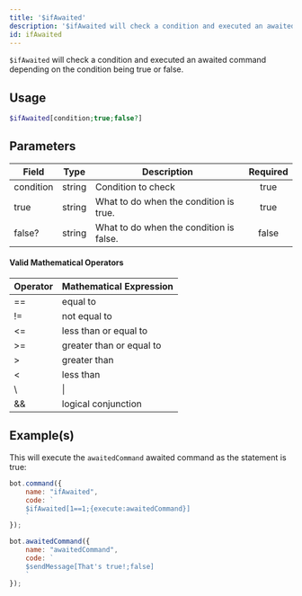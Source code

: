 ```yaml
---
title: '$ifAwaited'
description: '$ifAwaited will check a condition and executed an awaited command depending on the condition being true or false.'
id: ifAwaited
---
```


`$ifAwaited` will check a condition and executed an awaited command depending on the condition being true or false.

## Usage

```php
$ifAwaited[condition;true;false?]
```

## Parameters

| Field     | Type   | Description                             | Required |
| --------- | ------ | --------------------------------------- |:--------:|
| condition | string | Condition to check                      |   true   |
| true      | string | What to do when the condition is true.  |   true   |
| false?    | string | What to do when the condition is false. |  false   |

#### Valid Mathematical Operators

| Operator | Mathematical Expression  |
| -------- | ------------------------ |
| ==       | equal to                 |
| !=       | not equal to             |
| <=       | less than or equal to    |
| \>=     | greater than or equal to |
| \>      | greater than             |
| <        | less than                |
| \       | \|     | logical OR     |
| &&       | logical conjunction      |

## Example(s)

This will execute the `awaitedCommand` awaited command as the statement is true:

```javascript
bot.command({
    name: "ifAwaited",
    code: `
    $ifAwaited[1==1;{execute:awaitedCommand}]
    `
});

bot.awaitedCommand({
    name: "awaitedCommand",
    code: `
    $sendMessage[That's true!;false]
    `
});
```